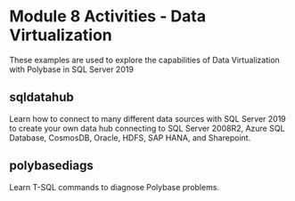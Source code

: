 # Module 8 Activities - Data Virtualization

These examples are used to explore the capabilities of Data Virtualization with Polybase in SQL Server 2019

## sqldatahub

Learn how to connect to many different data sources with SQL Server 2019 to create your own data hub connecting to SQL Server 2008R2, Azure SQL Database, CosmosDB, Oracle, HDFS, SAP HANA, and Sharepoint.

## polybasediags

Learn T-SQL commands to diagnose Polybase problems.
